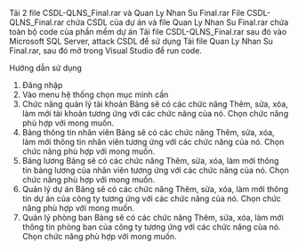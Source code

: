 Tải 2 file CSDL-QLNS_Final.rar và Quan Ly Nhan Su Final.rar
File CSDL-QLNS_Final.rar chứa CSDL của dự án và file Quan Ly Nhan Su Final.rar chứa toàn bộ code của phần mềm dự án
Tải file CSDL-QLNS_Final.rar sau đó vào Microsoft SQL Server, attack CSDL để sử dụng
Tải file Quan Ly Nhan Su Final.rar, sau đó mở trong Visual Studio để run code.

Hướng dẫn sử dụng
1. Đăng nhập
2. Vào menu hệ thống chọn mục mình cần
3. Chức năng quản lý tài khoản
Bảng sẽ có các chức năng Thêm, sửa, xóa, làm mới tài khoản tương ứng với
các chức năng của nó. Chọn chức năng phù hợp với mong muốn.
4. Bảng thông tin nhân viên
Bảng sẽ có các chức năng Thêm, sửa, xóa, làm mới thông tin nhân viên tương
ứng với các chức năng của nó. Chọn chức năng phù hợp với mong muốn.
5. Bảng lương
Bảng sẽ có các chức năng Thêm, sửa, xóa, làm mới thông tin bảng lương của nhân
viên tương ứng với các chức năng của nó. Chọn chức năng phù hợp với mong muốn.
6. Quản lý dự án
Bảng sẽ có các chức năng Thêm, sửa, xóa, làm mới thông tin dự án của công ty
tương ứng với các chức năng của nó. Chọn chức năng phù hợp với mong muốn.
7. Quản lý phòng ban
Bảng sẽ có các chức năng Thêm, sửa, xóa, làm mới thông tin phòng ban của công
ty tương ứng với các chức năng của nó. Chọn chức năng phù hợp với mong muốn.





